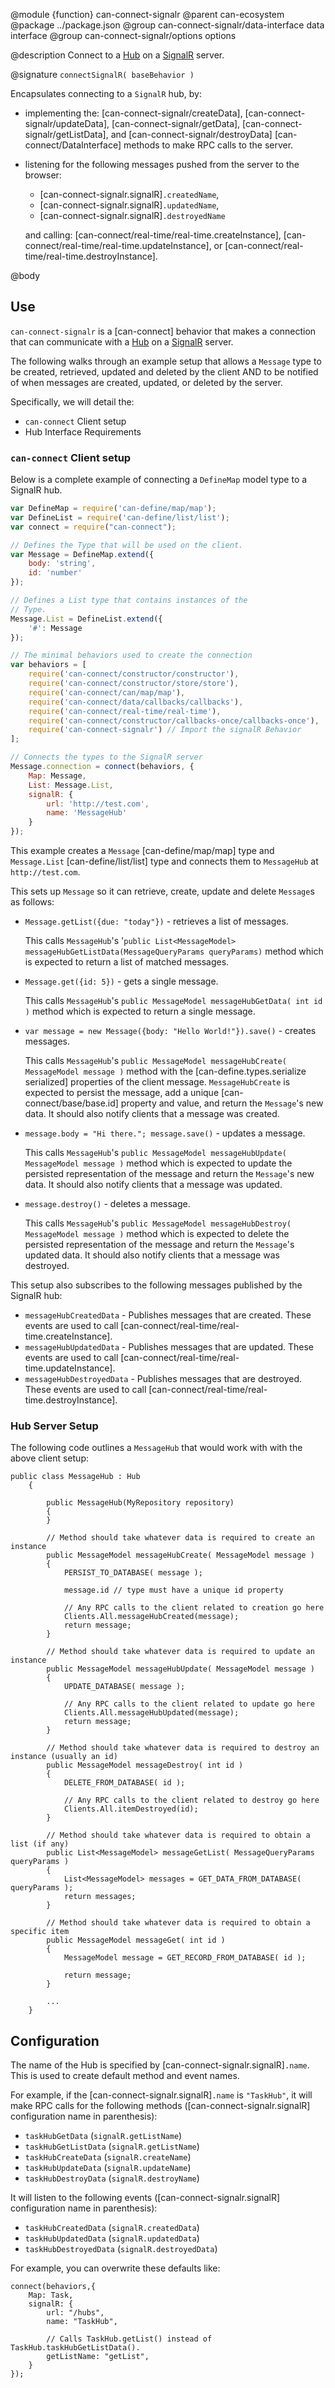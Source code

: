 @module {function} can-connect-signalr
@parent can-ecosystem
@package ../package.json
@group can-connect-signalr/data-interface data interface
@group can-connect-signalr/options options

@description Connect to a
[Hub](https://docs.microsoft.com/en-us/aspnet/signalr/overview/guide-to-the-api/hubs-api-guide-server) on a
[SignalR](https://docs.microsoft.com/en-us/aspnet/signalr/) server.

@signature `connectSignalR( baseBehavior )`

Encapsulates connecting to a `SignalR` hub, by:

- implementing the: [can-connect-signalr/createData],  [can-connect-signalr/updateData], [can-connect-signalr/getData], [can-connect-signalr/getListData], and [can-connect-signalr/destroyData] [can-connect/DataInterface] methods to make RPC calls to the server.
- listening for the following messages pushed from the server to the browser:
  - [can-connect-signalr.signalR]`.createdName`,
  - [can-connect-signalr.signalR]`.updatedName`,
  - [can-connect-signalr.signalR]`.destroyedName`

  and calling: [can-connect/real-time/real-time.createInstance], [can-connect/real-time/real-time.updateInstance], or [can-connect/real-time/real-time.destroyInstance].

@body

## Use

`can-connect-signalr` is a [can-connect] behavior that makes a connection that can communicate with a
[Hub](https://docs.microsoft.com/en-us/aspnet/signalr/overview/guide-to-the-api/hubs-api-guide-server) on a
[SignalR](https://docs.microsoft.com/en-us/aspnet/signalr/) server.

The following walks through an example setup that allows a `Message`
type to be created, retrieved, updated and deleted by the client AND
to be notified of when messages are created, updated, or deleted by the
server.

Specifically, we will detail the:

 - `can-connect` Client setup
 - Hub Interface Requirements

### `can-connect` Client setup

Below is a complete example of connecting a `DefineMap` model type to
a SignalR hub.

```js
var DefineMap = require('can-define/map/map');
var DefineList = require('can-define/list/list');
var connect = require("can-connect");

// Defines the Type that will be used on the client.
var Message = DefineMap.extend({
	body: 'string',
	id: 'number'
});

// Defines a List type that contains instances of the
// Type.
Message.List = DefineList.extend({
    '#': Message
});

// The minimal behaviors used to create the connection
var behaviors = [
	require('can-connect/constructor/constructor'),
	require('can-connect/constructor/store/store'),
	require('can-connect/can/map/map'),
	require('can-connect/data/callbacks/callbacks'),
	require('can-connect/real-time/real-time'),
	require('can-connect/constructor/callbacks-once/callbacks-once'),
	require('can-connect-signalr') // Import the signalR Behavior
];

// Connects the types to the SignalR server
Message.connection = connect(behaviors, {
	Map: Message,
	List: Message.List,
	signalR: {
		url: 'http://test.com',
		name: 'MessageHub'
	}
});
```

This example creates a `Message` [can-define/map/map] type and
`Message.List` [can-define/list/list] type and connects them
to `MessageHub` at `http://test.com`.

This sets up `Message` so it can retrieve, create, update and
delete `Message`s as follows:

- `Message.getList({due: "today"})` - retrieves a list of messages.

  This calls `MessageHub`'s '`public List<MessageModel> messageHubGetListData(MessageQueryParams queryParams)` method which is expected to return a list of matched messages.

- `Message.get({id: 5})` - gets a single message.

  This calls `MessageHub`'s `public MessageModel messageHubGetData( int id )` method which is expected to return a single message.

- `var message = new Message({body: "Hello World!"}).save()` - creates messages.

  This calls `MessageHub`'s `public MessageModel messageHubCreate( MessageModel message )` method with the [can-define.types.serialize serialized] properties of the client message.  `MessageHubCreate` is expected to persist the message, add a unique
  [can-connect/base/base.id] property and value, and return the `Message`'s new data. It should also notify clients that a message was created.

- `message.body = "Hi there."; message.save()` - updates a message.

  This calls `MessageHub`'s `public MessageModel messageHubUpdate( MessageModel message )` method which is expected to update the persisted representation of the message
  and return the `Message`'s new data. It should also notify clients that a
  message was updated.

- `message.destroy()` - deletes a message.

  This calls `MessageHub`'s `public MessageModel messageHubDestroy( MessageModel message )` method which is expected to delete the persisted representation of the message
  and return the `Message`'s updated data. It should also notify clients that a
  message was destroyed.


This setup also subscribes to the following messages published by the SignalR hub:

- `messageHubCreatedData` - Publishes messages that are created. These events are used to call [can-connect/real-time/real-time.createInstance].
- `messageHubUpdatedData` - Publishes messages that are updated. These events are used to call [can-connect/real-time/real-time.updateInstance].
- `messageHubDestroyedData` - Publishes messages that are destroyed. These events are used to call [can-connect/real-time/real-time.destroyInstance].



### Hub Server Setup

The following code outlines a `MessageHub` that would work with with
the above client setup:

```c-sharp
public class MessageHub : Hub
    {

        public MessageHub(MyRepository repository)
        {
        }

		// Method should take whatever data is required to create an instance
        public MessageModel messageHubCreate( MessageModel message )
        {
            PERSIST_TO_DATABASE( message );

            message.id // type must have a unique id property

            // Any RPC calls to the client related to creation go here
            Clients.All.messageHubCreated(message);
            return message;
        }

		// Method should take whatever data is required to update an instance
        public MessageModel messageHubUpdate( MessageModel message )
        {
            UPDATE_DATABASE( message );

            // Any RPC calls to the client related to update go here
            Clients.All.messageHubUpdated(message);
            return message;
        }

		// Method should take whatever data is required to destroy an instance (usually an id)
        public MessageModel messageDestroy( int id )
        {
            DELETE_FROM_DATABASE( id );

            // Any RPC calls to the client related to destroy go here
            Clients.All.itemDestroyed(id);
        }

		// Method should take whatever data is required to obtain a list (if any)
        public List<MessageModel> messageGetList( MessageQueryParams queryParams )
        {
            List<MessageModel> messages = GET_DATA_FROM_DATABASE( queryParams );
            return messages;
        }

        // Method should take whatever data is required to obtain a specific item
        public MessageModel messageGet( int id )
        {
            MessageModel message = GET_RECORD_FROM_DATABASE( id );

            return message;
        }

        ...
    }
```


## Configuration

The name of the Hub is specified by [can-connect-signalr.signalR]`.name`.
This is used to create default method and event names.

For example, if the [can-connect-signalr.signalR]`.name` is `"TaskHub"`, it
will make RPC calls for the following methods ([can-connect-signalr.signalR] configuration name in parenthesis):

- `taskHubGetData` (`signalR.getListName`)
- `taskHubGetListData` (`signalR.getListName`)
- `taskHubCreateData` (`signalR.createName`)
- `taskHubUpdateData` (`signalR.updateName`)
- `taskHubDestroyData` (`signalR.destroyName`)

It will listen to the following events ([can-connect-signalr.signalR] configuration name in parenthesis):

- `taskHubCreatedData` (`signalR.createdData`)
- `taskHubUpdatedData` (`signalR.updatedData`)
- `taskHubDestroyedData` (`signalR.destroyedData`)


For example, you can overwrite these defaults like:

```
connect(behaviors,{
    Map: Task,
    signalR: {
        url: "/hubs",
        name: "TaskHub",

        // Calls TaskHub.getList() instead of TaskHub.taskHubGetListData().
        getListName: "getList",
    }
});
```
